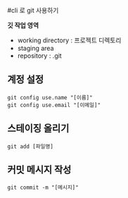 #cli 로 git 사용하기 


**깃 작업 영역**
- working directory : 프로젝트 디렉토리
- staging area
- repository : .git 

## 계정 설정

```
git config use.name "[이름]"
git config use.email "[이메일]"
```

## 스테이징 올리기
```
git add [파일명]
```

## 커밋 메시지 작성
```
git commit -m "[메시지]"
```
